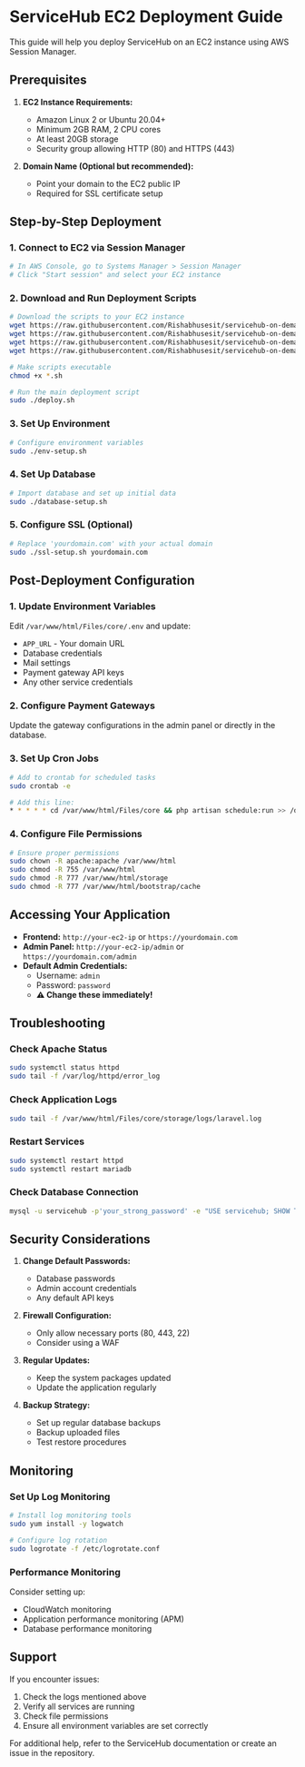 # ServiceHub EC2 Deployment Guide

This guide will help you deploy ServiceHub on an EC2 instance using AWS Session Manager.

## Prerequisites

1. **EC2 Instance Requirements:**
   - Amazon Linux 2 or Ubuntu 20.04+
   - Minimum 2GB RAM, 2 CPU cores
   - At least 20GB storage
   - Security group allowing HTTP (80) and HTTPS (443)

2. **Domain Name (Optional but recommended):**
   - Point your domain to the EC2 public IP
   - Required for SSL certificate setup

## Step-by-Step Deployment

### 1. Connect to EC2 via Session Manager
```bash
# In AWS Console, go to Systems Manager > Session Manager
# Click "Start session" and select your EC2 instance
```

### 2. Download and Run Deployment Scripts
```bash
# Download the scripts to your EC2 instance
wget https://raw.githubusercontent.com/Rishabhusesit/servicehub-on-demand-service-provider-marketplace-/main/deploy.sh
wget https://raw.githubusercontent.com/Rishabhusesit/servicehub-on-demand-service-provider-marketplace-/main/env-setup.sh
wget https://raw.githubusercontent.com/Rishabhusesit/servicehub-on-demand-service-provider-marketplace-/main/database-setup.sh
wget https://raw.githubusercontent.com/Rishabhusesit/servicehub-on-demand-service-provider-marketplace-/main/ssl-setup.sh

# Make scripts executable
chmod +x *.sh

# Run the main deployment script
sudo ./deploy.sh
```

### 3. Set Up Environment
```bash
# Configure environment variables
sudo ./env-setup.sh
```

### 4. Set Up Database
```bash
# Import database and set up initial data
sudo ./database-setup.sh
```

### 5. Configure SSL (Optional)
```bash
# Replace 'yourdomain.com' with your actual domain
sudo ./ssl-setup.sh yourdomain.com
```

## Post-Deployment Configuration

### 1. Update Environment Variables
Edit `/var/www/html/Files/core/.env` and update:
- `APP_URL` - Your domain URL
- Database credentials
- Mail settings
- Payment gateway API keys
- Any other service credentials

### 2. Configure Payment Gateways
Update the gateway configurations in the admin panel or directly in the database.

### 3. Set Up Cron Jobs
```bash
# Add to crontab for scheduled tasks
sudo crontab -e

# Add this line:
* * * * * cd /var/www/html/Files/core && php artisan schedule:run >> /dev/null 2>&1
```

### 4. Configure File Permissions
```bash
# Ensure proper permissions
sudo chown -R apache:apache /var/www/html
sudo chmod -R 755 /var/www/html
sudo chmod -R 777 /var/www/html/storage
sudo chmod -R 777 /var/www/html/bootstrap/cache
```

## Accessing Your Application

- **Frontend:** `http://your-ec2-ip` or `https://yourdomain.com`
- **Admin Panel:** `http://your-ec2-ip/admin` or `https://yourdomain.com/admin`
- **Default Admin Credentials:**
  - Username: `admin`
  - Password: `password`
  - **⚠️ Change these immediately!**

## Troubleshooting

### Check Apache Status
```bash
sudo systemctl status httpd
sudo tail -f /var/log/httpd/error_log
```

### Check Application Logs
```bash
sudo tail -f /var/www/html/Files/core/storage/logs/laravel.log
```

### Restart Services
```bash
sudo systemctl restart httpd
sudo systemctl restart mariadb
```

### Check Database Connection
```bash
mysql -u servicehub -p'your_strong_password' -e "USE servicehub; SHOW TABLES;"
```

## Security Considerations

1. **Change Default Passwords:**
   - Database passwords
   - Admin account credentials
   - Any default API keys

2. **Firewall Configuration:**
   - Only allow necessary ports (80, 443, 22)
   - Consider using a WAF

3. **Regular Updates:**
   - Keep the system packages updated
   - Update the application regularly

4. **Backup Strategy:**
   - Set up regular database backups
   - Backup uploaded files
   - Test restore procedures

## Monitoring

### Set Up Log Monitoring
```bash
# Install log monitoring tools
sudo yum install -y logwatch

# Configure log rotation
sudo logrotate -f /etc/logrotate.conf
```

### Performance Monitoring
Consider setting up:
- CloudWatch monitoring
- Application performance monitoring (APM)
- Database performance monitoring

## Support

If you encounter issues:
1. Check the logs mentioned above
2. Verify all services are running
3. Check file permissions
4. Ensure all environment variables are set correctly

For additional help, refer to the ServiceHub documentation or create an issue in the repository.
